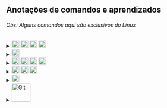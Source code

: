 ## Anotações de comandos e aprendizados
###### Obs: Alguns comandos aqui são exclusivos do Linux

<details><summary><img src="https://img.shields.io/badge/React-08081d.svg?style=flat-square&logo=react&logoColor=%2361DAFB" alt="React" style="height: 20px;"> <img src="https://img.shields.io/badge/React_Router-CA4245?style=flat-square&logo=react-router&logoColor=white" alt="React Router" style="height: 20px;"> <img src="https://img.shields.io/badge/Material.UI-%230081CB.svg?style=flat-square&logo=mui&logoColor=white" alt="MUI" style="height: 20px;"> <img src="https://img.shields.io/badge/Redux-%23593d88.svg?style=flat-square&logo=redux&logoColor=white" alt="Redux" style="height: 20px;"></summary>
<br />

- No React para iniciar um projeto é `npx create-react-app nome-do-projeto`
- Um **component** React é uma função Javascript que retorna HTML (JSX)
  - Pra vias de organização, **component** é somente algo que recebe uma informação e exibe na tela. Não é algo que gerencia um determinado estado da minha aplicação.
  - Uma organização comum de pastas: `components` `pages` `partials` `templates`
- Componentes React são em UpperCase. Estrutura básica de um component React:

  ```Javascript
  import React from 'react' // importando o React, ele é uma lib, não framework

  // A função com o nome do arquivo, retornando HTML
  function App() {
    return (
    <div>
      <h1>Hello World</h1>
    </div>
    )
  }

  export default App // habilitando para importação
  ```
- Depois só importar e usar o component como tag: `<App />`
  - Se esse component for ter filhos, colocar assim: `<App> Conteúdo </App>`
- No retorno sempre tem que ter um elemento pai. Se não tem pai, pode usar o React fragment: `<></>`
- Com **props** é possível passar propriedades personalizadas, por parâmetros de função nas tags HTML pro JSX.
  - É preciso desestruturar porque ele vem como um objeto no parâmetro da função
  - Se quiser pegar o filho de um component, no _props_ tem a propriedade `children`
- Comandos como o `innerHTML` não funcionam, porque o JSX retorna um objeto JS, não HTML. Nesse caso tem que usar o `appendChild()`
- O React não renderiza na página o código HTML, já que ele está em JSX. Isso prejudica o SEO do site, o Google não vai achar nada. Pra isso serve o framework NextJS, que é um framework para React, para fazer a renderização estática e pelo lado do servidor.
- O `class` do HTML, no JSX é `className`
- O _css_ tem que ser um arquivo pra cada component, e também em UpperCase
- Quando está usando o `export const` (não o `export default`) na hora do *import* tem que ser entre `{}`
- **useState**: quando você quer alterar o estado (_state_) de um component, precisa utilizar o useState.
  1. Importe ele junto com o React `{ useState }`
  2. `const [initialValue, setNewValue] = useState(estado inicial)` o primeiro parâmetro é a variável de valor inicial, que será utilizada como estado inicial no começo da aplicação. O segundo parâmetro é a variável do novo valor/estado, que vai fazer as atualizações. (Ambas variáveis são `const`). Dentro do `useState()` fica o valor inicial, que vai entrar no `initialValue`.
  3. Dentro do `handler` ou `listener` você coloca o `setNewValue(newValue)`. A variável `newValue` é só pra legebilidade, você poderia colocar o nome valor, ou a lógica diretamente aí.
- **useEffect**:

  - Recebe dois parâmetros. No exemplo de código, toda vez que a variável `count` tem o _state_ alterado, executa o `useEffect` que altera o `title` da página pro `count`.
  - **Obs**: o `useEffect` tem um `return` opcional. Ele serve pra dizer o que fazer quando o _component_ for "desmontado", quando ele deixar de existir

  1. Uma função de callback que executa o que você quer
  2. Um array de depedências. Se estiver vazio, então só executa uma vez. Se tiver uma variável, executa toda vez que a depência é alterada. Por ser um array, pode colocar múltiplas dependências.

  ```Javascript
  useEffect(() => {
    document.title = count

    return () => document.title = 'React App'
  }, [count])
  ```

- **React Router** é uma biblioteca que cuida das rotas/navegação, em aplicações React. Instalação `npm install react-router-dom`. Estrutura básica da declaração das rotas:

  ```Javascript
  // importando os component necessários
  import { BrowserRouter as Router, Route, Switch } from 'react-router-dom'

  <Router>
    <Switch>
      <Route exact path="/">
        <Home />
      </Route>
      <Route exact path="/about">
        <About />
      </Route>
      <Route exact path="/contact">
        <Contact />
      </Route>
    </Switch>
  </Router>
  ```

  - Tem que colocar duas configurações no index.html: `<meta name="viewport" content="initial-scale=1, width=device-width" />` e `<link rel="stylesheet" href="https://fonts.googleapis.com/css?family=Roboto:300,400,500,700&display=swap" />`
  - Na página onde ficará o menu de navegação:

  ```Javascript
  // importando os componentes necessários
  import { Link } from 'react-router-dom'

  <ul>
  // Repare que não se usa "a href" e sim "Link to"
    <li><Link to="/">Home</Link></li>
    <li><Link to="/users">Usuários</Link></li>
  </ul>
  ```

  - **Obs:** uma coisa bem legal é que o component **Link to** não vai até o servidor buscar a página, tanto que a página nem recarrega. É como se ele "escondesse" a página atual, e mostrasse a nova. Ao contrário do `a href` que manda a requisição pro server e retorna pro client. Com o **`Link to`** tudo acontecesse do lado do próprio client.
    E se você estpa se perguntando "mas as rotas não são feitas no backend com o **Node**?" Primeiro que se não tiver back, isso já nem importa. Segundo que no caso da estrutura de nossos projetos, sempre faremos a **API-Restful** separada do front, fazendo requisições pelo frontend da aplicação. Então nesse caso as rotas podem perfeitamente serem feitas no frontend, mesmo existindo backend.

- **Material.UI** é uma biblioteca com components prontos e estilizados, para aplicações React, baseado no tema _Material_ da _Google_. Link: [mui.com/pt/components/](https://mui.com/pt/components/)
  - Instalação `npm install @mui/material @mui/icons-material @emotion/react @emotion/styled`
  - A biblioteca `icons-material` não permite desestruturação
- **useStyles**: para aplicar CSS dentro do JS 🤯🤯🤯 Se o CSS for grande, normalmente se cria uma **pasta** pra cada component que será estilizado, com um arquivo pro component e outro pro estilo dele, ex: `Header/Header.js` e `Header/Header.style.js`

  - No arquivo do **component style**:

  ```Javascript
  import { makeStyles } from '@material-ui/core/styles'

  const useStyles = makeStyles(() => ({
    title: { // nome da propriedade/classe
      marginLeft: 10, // se a propriedade CSS tive traço - colocar em camelCase
    }
  }))

  export default useStyles
  ```

  - No arquivo do component:

  ```Javascript
  import useStyles from './Header.style'

  const Header = () => {
    const classes = useStyles()

    return (
      // e dentro do componente colocar "className={classes.title}"
    )
  }
  ```

- No component **Grid** do React, você pode usar propriedades **flex** como **props**, e também fazer a responsividade de forma bem simples (também passando por props):
  - **XS**: extra small (até 576px)
  - **SM**: small (até 768px)
  - **MD**: medium (até 992px)
  - **LG**: large (até 1200px)
  - **XL**: extra large (até 1400px)
  - **XXL**: extra extra large (maior que 1400px)
- É uma boa prática organizar o código na seguinte ordem: definições de hooks, depois states, os useEffect, e por fim os Handle.
- **CSS module**: uma maneira alternativa de fazer o CSS no React. Basicamente todo arquivo de CSS terá um `.module` antes de `.css` e no arquivo JS o import será assim: `import style from './Algo.module.css'`. E na hora de definir o _className_ será um objeto: `className={style.classe}`
- **Styled Components**: traduzindo **Componentes estilizados**. É simplesmente isso hahahaha Você faz o CSS dentro do JS, no mesmo arquivo do component. Pra utilizar tem que rodar no terminal `npm install --save styled-components`. Depois no arquivo do component você importa assim `import styled from 'styled-components'`. Depois cria uma `const` com o nome do componente que será estilizado (components sempre em letra maiúscula), ex abaixo, e usa o componente normalmentecomo tag, podendo abrir, passar props, usar propriedades do próprio elemento HTML, etc.

  ```Javascript
  const Square = styled.div`
    width: 200px;
    height: 200px;
    background-color: violet;
  `

  <Square>
    <span>teste</span>
  </Square>
  ```

</details>

<details><summary><img src="https://img.shields.io/badge/Next-black?style=flat-square&logo=next.js&logoColor=white" alt="Next" style="height: 20px;"></summary>
<br />

- No Next para iniciar um projeto é `npx create-next-app nome-do-projeto`
- Ele fazer o SSR (server side rendering - renderização do lado do servidor). Lembra que no React a indexação fica prejudicada porque ele não renderiza todo HTML pro client? O Next resolve isso!
- Todos componentes, páginas, partials , templates, que fizer no Next continuam sendo feitos em React.
- O Next faz sozinho o **sistema de rotas** \*-* Ele aproveita a pasta **pages** e roteia os arquivos pelos nomes.
  - Se você quiser fazer subníveis, é só criar uma pasta com o nome da página de nível 1 e um arquivo `index.js` pra página. Aí a página de nível 2 ao lado, mas com o nome da página correspondente. Ex: `products/index.js` e `products/glasses.js`
  - No componente que terá os links você tem que usar o componente próprio do Next para links: 
    - Importando: `import Link from 'next/link'` 
    - Usando: `<Link href="/products"><a>Todos produtos</a></Link>` ou `<Link href="/products/glasses"><a>Óculos</a></Link>`
  - O título dos arquivos tem que ser tudo minúsculo
- **Rotas dinâmicas:** se você colocar o nome do arquivo entre `[ ]` você pode usar o hook **useRouter** que permite a url receber uma query diferente do nome dela. Continuando do exemplo acima, a página de *óculos* além de receber na url *glasses*, pode receber um **id** tipo 13579, ficando `localhost/products/13579`. Isso vindo numa estrutura **chave: [valor]**, ex `glasses: ['glasses']`. Para habilitar você roda `import { useRouter } from 'next/router'`, depois para acessar `router.query.glasses`.
  - Também é possível habilitar para receber depois da barra, fazendo um **spread** no nome do arquivo, no começo, dentro do `[ ]`. Ficaria `localhost/products/glasses/13579`
- Você pode customizar o arquivo **`_app.js`**, se quiser adicionar um Template Global por exemplo, ou components globais (um menu por exemplo). Também dá pra customizar o arquivo **`_document.js`**, adicionando coias que faltam no html, por exemplo tags na *Head*, tags de *meta*, tags de *script*, etc.

</details>

<details><summary><img src="https://img.shields.io/badge/Node-1c562b?style=flat-square&logo=node.js&logoColor=white" alt="Node" style="height: 20px;"> <img src="https://img.shields.io/badge/MongoDB-%23107C10.svg?style=flat-square&logo=mongodb&logoColor=white" alt="MongoDB" style="height: 20px;"> <img src="https://img.shields.io/badge/Express-000000.svg?style=flat-square&logo=express&logoColor=whit" alt="Express" style="height: 20px;"> <img src="https://img.shields.io/badge/<‰%20EJS-a91e50.svg?style=flat-square&logoColor=white" alt="EJS" style="height: 20px;"></summary>
<br />

  - **Instalação** do NodeJS:
    `sudo apt install wget`
    `wget -qO- https://raw.githubusercontent.com/creationix/nvm/v0.34.0/install.sh | bash`
    `source ~/.profile`
    Mostrar todas as versões disponíveis: `nvm ls-remote`
    Por motivos de estabilidade baixe a versão LTS mais atual: `nvm install --lts`
    Para verificar as versões do NodeJS e NPM: `node -v` `npm -v`
    Para desinstalar: `nvm deactivate` e depois `nvm uninstall --lts`
  <br />

  - `npm init -y` pra iniciar um projeto
  - `npm i {package}` pra baixar um pacote, exemplo o *Express* `npm i express`
    - Se passar no final o parâmetro `-D` você está dizendo pro npm que essa depedência não é crucial, a aplicação funciona sem ela, é só pra fim de **desenvolvimento**.
  - Sempre colocar no arquivo *.gitignore* a pasta *node_modules*
  - `npm uninstall {package}` pra deletar um pacote
  - Quando você clonar um repositório, para que todos pacotes do NodeJS funcione, rode no terminal `npm i`
  - Use o *Nodemon* pra não precisar toda hora atualizar o server manualmente.
    - Instalando `npm i nodemon -D`, já que é só pra fim de nos ajudar no desenvolvimento.
    - No package.json em *main* aponte pro arquivo do servidor; e em *scripts*, adicione `"dev": "nodemon ."`
    - No terminal rode `npm run dev` (dev se refere ao script adicione alteriormente).
  - `require` pra importar uma função de outro arquivo (o qual precisa do `module.exports = {função}`)
    - Se for passar mais de uma função, melhor criar um objeto com várias funções
  - `ctrl + c` pra parar o servidor
  - Com **ExpressJS** você escreve menos código do que com NodeJS puro, é mais enxuto e escalável
  - Nem sempre sabemos em que porta a aplicação está rodando, então guardamos numa constante a porta, indepedente de qual seja: `const port = process.env.PORT || 8080`
  - O Express/Node é meio burrinho praa char o caminho de um diretório, então você precisa utiliza a lib *path*
  - Por padrão **forms** utilizam o método Get.
    - O atributo *name* no **form** é o que dá nome as propriedades usadas na requisição
  <br />

  - **Arquitetura de Projeto**: cada arquivo/pasta tem que ter seu papel bem definido. Isso ajuda a não ficar com arquivos com centenas ou milhares de linhas, também economiza tempo quando for fazer manutenção, por já saber onde cada coisa está. Deixar tudo separadinho, de acordo com sua "responsabilidade": rotas, models, views, controllers, etc.
  - Padrão **MVC** (model - dados, view - visualização, controller - gerenciador dos dados)
  - É uma convenção ter uma pasta public, para imagens, styles, scripts front, etc, coisas que podem ser públicas e que *não vão mudar com muita frequência*.
  - EJS é uma engine de visualização, com ele conseguimos de uma maneira fácil e simples transportar dados do back-end para o front-end, basicamente conseguimos utilizar códigos em javascript no html de nossas páginas.
  - `<%- include('{partial}') %>` pra inserir uma partial `<% {código} %>` pra inserir código `<%= {variável} %>` pra inserir um valor
    - Esse valor antes tem que ser enviado pela rota dentro do render
    - Se esse valor o JS tiver HTML dentro, você precisa fechar o EJS antes de começar o HTML, e abrir de novo quando começar o JS de novo
  - Para tornar um parâmetro opcional na rota coloque `?`, exemplo: `router.get('/products/:id?', ProductsController.get)`.
    - Nesse tipo de parâmetro se usa o `req.params`
    - Na QueryString `?id=123` se usa o `req.query` no GET
    - No POST se usa o `req.body`
<br />
 
- API - Restful
  - O **Server API** fica responsável apenas por fornecer dados (em JSON) quando o usuário fazer a requisição, não em entregar os arquivos static, que já são entregues no começo (HTML, CSS e Javascript)
    - O Servidor se torna mais independente, você pode ter quantas aplicações client quiser se conectando com o servdiro.
  - **Rest** é um padrão de comunicação, pois ambas aplicações utilizando o server precisam falar a mesma língua
    1. **Client- Server**: client side e server side totalmente independentes
    2. **Stateless**: cada requisição que o client fizer pro server, tem que conter todas informações/recursos necessários para que o servidor entenda e consiga entregar a resposta.
    3. **Cacheable**: cada requisição que o client fizer, o server tem que ser explícito e responder se ele pode ou não cachear aquela informação (guardar no cache a informação)
    4. **Layered System**: sistema de camadas. Temos que ter endpoints (rotas) para se comunicar com o server. Garante também que o usuário não precise entender o quão complexo foi para que a requisição fosse atendida.
  - **Restful** é a aplicação completa de todos padrões Rest.
  - **Verbos HTTP** (métodos):
    1. **GET**: obter dados
    2. **POST**: enviar dados (visão do client) | receber dados (visão do server)
    3. **PUT**: atualizar dados
    4. **DELETE**: remover dados
  - **CORS**: é o mecanismo que gerencia se outros domínios, fora do domínio ao qual pertence o recurso (ex: API), podem fazer requisições.
    - `app.use(cors())` habilita pra qualquer domínio (tipo API's públicas)
    - Pra habilitar um domínio específico `app.use(cors({origin: 'http://127.0.0.1:5500'}))`
    - Mas se quiser vários em específico é assim:
      ```javascript
      const allowedOrigins = ['http://127.0.0.1:5500', 'http://localhost:5500']

      app.use(cors({
        origin: function(origin, callback) {
          let allowed = true
          
          // permitir requests sem origem (tipo mobile apps e curl)
          if(!origin) allowed = true

          if(!allowedOrigins.includes(origin)) allowed = false

          callback(null, allowed)
        }
      }))
      ```

</details>

<details><summary><img src="https://img.shields.io/badge/JavaScript-29334C.svg?style=flat-square&logo=javascript&logoColor=%23F7DF1E" alt="Javascript" style="height: 20px;"> <img src="https://img.shields.io/badge/CSS-%231572B6.svg?style=flat-square&logo=css3&logoColor=white" alt="JavasCSScript" style="height: 20px;"> <img src="https://img.shields.io/badge/SCSS-f6538c.svg?style=flat-square&logo=SASS&logoColor=white" alt="SCSS" style="height: 20px;"></summary>
<br />

- Javascript:
  - `document.querySelector('ELEMENTO/ID/CLASS')` para elementos individuais
  - `document.querySelectorAll('ELEMENTO/ID/CLASS')` para elementos múltiplos
    - Usar o `foreach` quando for iterar
  - Pra capturar eventos `addEventListener('click', () => { COMANDOS })`
    - Outros eventos comuns: `mousemove`, `mouseout`, `mouseenter`, `mouseleave`
  - Para alterar uma classe `ELEMENTO.classList.contains('CLASS') ? ELEMENTO.classList.remove('CLASS') : ELEMENTO.classList.add('CLASS')`
  - Usar `$` nas variáveis que "puxam" HTML
  - Sempre que possível colocar `const` ao invés de `let`
  - Checar o *false* primeiro no condicional
  - Funcionamento de um **foreach**: 
  ```
  ELEMENTOS.forEach((e, index) =>
    e.innerHTML = `Número ${index+1}`
  )
  ```
  - Checar o *false* primeiro no condicional
  - **this** pro primeiro escopo anterior, mais que isso tem que dar a volta
  - Onde tem **await** tem **async**. E quando usar uma função que tem async/await, tem que transformar o código que está chamando também em **await** **async**

- CSS:
  - Parentescos:
    - **`>`** diz que a regra tem que ser aplicada somente aos filhos da classe
    - **`+`** aplica a regra pro primeiro irmão direto
    - **`~`** aplica a regra pra todos irmãos diretos
  - Quando usar o `display: inline-block;`? quando precisa que fique na mesma (igual o inline) mas precisa acessar as propriedades height e width
  - `position: absolute;` é relativo ao body, se quiser que ele seja relativo ao pai, tem que colocar `position: relative;` no pai dele
  - `:root` é normalmente usado para se guardar variáveis
  - Variáveis são declaradas assim `--variavel-etc: #fff;` e usadas assim `color: var(--variavel-etc);`
    - Alguns padrões: `--color/background/font-primary` `--color/background/font-secondary`
  - `*` aplicador universal, aplica as propriedades em tudo que conseguir
    - Alguns padrões: `box-sizing: border-box;`, `margin: 0;`, `padding: 0;`, `font-family: sans-serif;`
  - `box-sizing: border-box;` significa que todas box não vão extrapolar o box-model ![Box Model](./img/box-model.png)
  - Para importar um arquivo, fonte, etc `@import url('inserir aqui');`
  - [CSS Gradient](https://cssgradient.io/)
  - Efeitos de "sumir":
    - `display: none;` faz o elemento desaparecer e desocupa o espaço dele
    - `visibility: hidden;` faz o elemento desaparecer e mantêm o espaço dele
    - `opacity: 0;` faz o elemento ficar transparente e mantêm o espaço dele
  - Aquele **menu hambúrguer** é "empurrado" atráves do **position** ou **margin**. Não se usa muito `display: block` porque esse não permite efeito de transition, fica "seco"
    - Também se usa `overflow-x: hidden;` pra esconder esse menu que está "empurrado"
  - `transition: all 300ms ease;` `transition: background-color 300ms ease;`
  - Criar animação exemplo:
  ```
  @keyframes animação {
    0% {
      transform: rotateX(0deg);
    }
    100% {
      transform: rotateX(-90deg);
    }
  }
  ```
  - Usar a animação `animation: animação 300ms ease` 
  - Pra adicionar conteúdo em um elemento através do css `content: '';`
  - Responsividade exemplo
  ```
  @media (max-width: 550px) {
    .gallery.active div {
      width: 90%;
    }
    .seasons button {
      margin: 5px 10px;
    }
  }
  ```
  - O Flex é aplicado na box pai ![Flex](./img/flex.png)
  - [Flexbox Froggy](https://flexboxfroggy.com/)
  - [Flexbox Defense](http://www.flexboxdefense.com/)
  - `align-items:` alinha na vertical. Só funciona com o `flex-direction: row;` que é o padrão do direction
  - Quando o flex direction é `column`, o _justify-content_ muda para a vertical e o _align-items_ para a horizontal
  - Para alinhar um elemento individual em uma ordem específica na horizontal, use a propriedade `order`. Por padrão começa em zero e também aceita negativo
    - Na vertical use o `align-self`, lembrando da regra do _flex-direction_
  - `align-content:` alinha quando você tem o wrap, lembrando da regra do _flex-direction_
  - Flex Direction ![Direction](./img/direction1.jpg) ![Direction](./img/direction2.jpg)
  - Flex Wrap ![Wrap](./img/wrap.jpg)
  - Justify Content ![Justify Content](./img/justify-content1.jpg) ![Justify Content](./img/justify-content2.jpg) ![Justify Content](./img/justify-content3.jpg) ![Justify Content](./img/justify-content4.jpg) ![Justify Content](./img/justify-content5.jpg)

</details>

<details><summary><img src="https://img.shields.io/badge/VS%20Code-0078d7.svg?style=flat-square&logo=visual-studio-code&logoColor=white" alt="SCSS" style="height: 20px;"></summary>
<br />
  
  - Para instalar a fonte FiraCode, no terminal rode: `sudo apt update && sudo apt install fonts-firacode`

  ```json
  {
    "workbench.iconTheme": "material-icon-theme",
    "workbench.colorTheme": "Ayu Dark Bordered",
    "editor.fontFamily": "Fira Code",
    "editor.fontSize": 14,
    "editor.fontLigatures": true,
    "window.zoomLevel": 1,
    "editor.bracketPairColorization.enabled": true,
    "editor.guides.bracketPairs": true,
    "editor.guides.bracketPairsHorizontal": true,
    "editor.guides.highlightActiveBracketPair": true,
    "workbench.colorCustomizations": {
      "editorBracketHighlight.foreground1": "#e6a939",
      "editorBracketHighlight.foreground2": "#24a4e6",
      "editorBracketHighlight.foreground3": "#bb80b3",
      "editorBracketHighlight.foreground4": "#b7e86d"
    },
    "editor.minimap.enabled": false,
    "workbench.startupEditor": "none",
    "workbench.editor.labelFormat": "short",
    "breadcrumbs.enabled": false,
    "editor.defaultFormatter": "esbenp.prettier-vscode",
    "prettier.printWidth": 100,
    "prettier.semi": false,
    "prettier.singleQuote": true
  }
  ```

</details>

<details><summary><img src="https://img.shields.io/badge/GIT-%23F05033.svg?style=flat-square&logo=git&logoColor=white" alt="Git" style="width: 50px"></summary>
<br />
  <details><summary><strong>Sincronizando repo local com o remoto</strong></summary>

  - Se você não tem a chave SSH configurada, é bem tranquilo, só seguir esses comandos:
    - **`ssh-keygen -t ed25519 -C "SEU-EMAIL"`**
    - Aperte *ENTER* nas próximas 3 perguntas
    - **`eval "$(ssh-agent -s)"`**
    - **`ssh-add ~/.ssh/id_ed25519`**
    - **`cat ~/.ssh/id_ed25519.pub`**
    - Copie o resultado do comando anterior, que apareceu no terminal. Essa é a sua chave SSH.
    - Vá até [essa](https://github.com/settings/keys) página, clique em *New SSH key*, coloque o título que quiser, e no campo *key* cole a sua chave. Clique em *Add SSH Key*, e pronto, sua máquina está com a chave SSH configurada.

  - Pra facilitar, crie o repositório no próprio Github. Depois na sua máquina entre na pasta onde vai guardar os repositórios. No terminal digite:
    **`git clone UrlDoRepo`**
    **`cd NomeDoRepo`**
    **`git config user.name "SEU-USERNAME"`**
    **`git config user.email "SEU-EMAIL"`**
    **Crie ou edite algum arquivo**
    **`git add .`**
    **`git commit -m "Update"`**
    **`git push -u origin main`**

    *(sempre que mudar algo como username ou nome do repo, na sua máquina entre na pasta .git de cada repo e faça as alterações no arquivo config)*

  </details>

- Ciclo de vida dos arquivos:
  - **Untracked:** estados em que todos arquivos iniciam. Quando não está rastreado, sincronizado no repo local, no Git.
  - **Tracked:** quando o arquivo está rastreado pelo Git, está sob o controle de versionamento.
  - **Modified:** quando modifica um arquivo já rastreado. O Git te avisa que precisa atualizar o rastreamento.
  - **Staged:** quando o arquivo está pronto pro commit.
<br />

- Comandos Básicos:
  - **`history -c`** --> Apagar histórico do terminal git/linux.
    - Apagar de forma mais completa: **`cat /dev/null > ~/.bash_history && history -c`**
  - **`git init`** --> Inicializar um repositório.
  - **`git status`** --> Checar o estado dos arquivos do repo.
  - **`.gitignore`** --> Bem auto explicativo, é um arquivo em que você coloca arquivos/diretórios/etc, que você quer que o git ignore. Normalmente usado pra banco de dados, lógica de negócios, autenticações, etc.
    - Para arquivos, coloque o arquivo e extensão, exemplo **`video.mp4`** **`db.sqlite`** etc
    - Para ignorar vários arquivos com a mesma extensão, use **\*** e a extensão, exemplo **`*.sqlite3`**
    - Para diretórios, coloque **\*\*** e o nome do diretório, exemplo **`**videos`** **`**database`**
  - **`git config user.name ""`** --> configurar seu nome de usuário.
  - **`git config user.email ""`** --> configurar email do usuário.
    - Se estiver numa máquina pessoal, de uso exclusivo, utilize **`--global`** depois do **`config`** para que todos projetos comecem com essa configuração padrão.
  - **`git add`** seguido do nome e extensão do arquivo, para adicionar arquivos ao monitoramento do git. **Também** é usado quando você modifica um arquivo.
  - **`git add .`** --> diz pro git tanto pra adicionar arquivos novos pro monitoramento, quanto pra monitorar os modificados.
  - **`git mv arquivo1.extensao arquivo2.extensao`** --> renomeia arquivos. Serve pra diretórios também. Certifique-se de estar no dir correto, e usar **`git mv ./pasta1/ ./pasta2/`
    - Por que fazer isso pelo git e não pelo terminal normal? Porque você terá adicionar/trackear novamente o arquivo. Renomeando pelo próprio git, o arquivo continua trackeado, pronto pro commit.
  - **`git rm arquivo.extensao`** --> deletar arquivo. **`git rm -rf pasta/`** --> deletar diretório
    - Mas preste atenção, só pode excluir um diretório ou arquivo que já esteja sendo tracked pelo Git, do contrário vai dar erro, pois pra ele "não existe". Ah, e diretórios vazios não são sequer enxergados pelo Git, ele nem dá algum aviso. E portanto não dá pra remover, são untracked.
  - **`git diff`** vem de difference, mostra as diferenças de um estado pro outro, de um commit pro que virá.
    - Você tem que adicionar algo amais, exemplo **`git diff --staged`** para verificar diferença do anterior pro atual.
    - **`git diff hash`** --> verificar a diferença com um commit especifico.
    - **`git diff hash..hash`** para ver a diferença de um commit **até** o outro.
<br />

- Commit:
  - Um commit é tipo um snapshot do arquivo/algoritmo que está desenvolvendo. É um "okay" pro repo local e informa que o arquivo está pronto para ir pro repo remoto.
    - **`git commit -m ""`** onde **-m** significa a mensagem que aparecerá no commit.
  - Sempre que você fizer um commit, irá gerar um hash id, um identificador, exemplo **`[main 9da4dd5]`**
  - Quando esquecer de mandar certas mudanças pro mesmo commit, ou esquecer arquivos, etc, **antes do push**, você pode usar **`git commit --amend -m "mensagem"`** para fazer essas adições ao último commit.
  - Quando você adiciona um arquivo, deixa ele tracked, mas se arrepende, quer remover do track do Git, **`git restore --staged <file>`**
<br />  

- Log/Histórico:
  - **`git log`** mostra o log de commits, autor, email, timestamp e hash.
    - Quando tem muitos commits, ele reduz a visão no terminal.
    - Você pode usar **`/`** e digitar conteúdo da mensagem do commit para procurar. **`b`** para voltar. **`q`** para sair.
    - (se você quiser fazer com que ele pare de reduzir o log, use **`git config core.pager cat`**
    - (se quiser que volte ao normal, use **`git config core.pager less`**
    - (Lembrando que são configs locais, se quiser de forma global utilize **`--global`** depois do **`config`**)
  - Você pode usar **-** e um número, para informar os últimos commits que quer ver, Ex: **`git log -2`**
  - **`git log --oneline`** mostra as informações de forma reduzida, o hash e mensagem. Inclusive pode combinar isso com o de cima.
  - Você pode procurar por datas, exemplo: **`git log --before="2020-12-13" | git log --after="2020-12-10" | git log --after="2020-12-01" --before="2020-12-12" | git log --since="7 days ago"` |** (Lembrando que também pode mesclar com o ante anterior).
  - Pode pesquisar pelo autor do commit **`git log --author="Gustavo"`**
<br />  

- Checkout
  - Através do hash id, conseguimos desafazer mudanças. Lembre-se que um commit é um snapshot, uma foto do projeto, você pode entrar naquela foto e voltar pro momento, igual Life is Strange 1 hahahaha.
  - **`git checkout`** e o hash id, exemplo **`0e1b5fa`**
  - Se você só quiser checar algo e voltar pro futuro, ou se arrepender, pode usar **`git checkout main`**
  - Quando se arrepender de uma mudança em um arquivo, tiver feito merda, **antes dele estar add, monitorado**, pode usar **`git checkout <file>`** que o arquivo voltará ao estado do último commit feito.
  - Pra fazer isso com todo projeto: **`git reset HEAD --hard`**
  - Para fazer isso, depois de ter commitado, (você irá voltar todo projeto pro último commit) **`git reset HEAD^ --hard`**
  - Para voltar todos arquivos pro estado original, do último commit, antes de estarem tracked, **`git checkout -- .`**
  - Para fazer isso com apenas um arquivo **`git checkout -- <filename>`**
  - Para fazer isso depois do arquivos estarem tracked: **`git checkout HEAD -- .`**
  - Para fazer isso com apenas um arquivo **`git checkout HEAD -- <filename>`**
<br />  

- Revert e Reset
  - **Revert**: não desfaz um commit, ele reverte o que foi feito e criando um novo commit. Reverte. **`git revert <HashDoCommit>`**
    - Não esqueça de dar o **push** pro commit ir pro bare.
  - **Reset:** remove commits. **`git reset HEAD~1`**
    - **`git push -f -u origin main`**
<br />  

- Branchs
  - Quando você cria um projeto no git, você tem seu **branch main**, que seria o **tronco** da árvore. É perigoso ficar commitando no tronco, pois se fizer algo errado, vai estragar toda árvore. Por isso você tem o conceito de **branchs secundárias**, que seriam os **galhos**, as **ramificações**. Então você está lá desenvolvendo certa **feature** do projeto, se ela der errado, você simplesmente joga o galho fora, corta ele. Mas se der certo, você faz um **merge**, **junta** o galho ao tronco, junta a branch secundária com a feature para a branch main.
  - **`git branch`** retorna quantas branchs existem e em qual branch você está (em verde e com um asterisco *) 
  - Para criar uma branch é bem simples **`git branch NomeDaBranch`**
  - Alternar entre branchs --> **`git checkout NomeDaBranch`**
    - (Se você quiser economizar tempo, pode criar e já alternar pra branch, com um comando só: **`git checkout -b NomeDaBranch`**)
  - Excluir uma branch --> **`git branch -d NomeDaBranch`** 
    - Se a branch que vai ser excluída não foi fundida com outra em algum momento, o git vai perguntar se quer mesmo excluir, aí tem que rodar o mesmo comando, mas em caps o **`-D`**
  - Pra dar um **merge** você alterna pra branch que vai *absorver a outra* (normalmente a main) e digita **`git merge NomeDaBranchAbsorvida`**
    - (Lembrando que após o merge, a branch absorvida não desaparece, ela continua viva e independente). Ah, e quando tal branch recebe o merge, ela absorve também os commit feitos, todo log etc
  - **Rebase** faz quase a mesma coisa que **merge**, mas deixa os commits em ordem, reoorganiza a ordem de todos commits do projeto. **`git rebase NomeDaBranch`**
    - Não é super indicado, principalmente em pair programming e em empresa. É até legal para projetos pessoais, mas melhor não usar.
<br />  

- Clone, Push, Fetch, Pull e Tag
  - Pra clonar um repositório --> **`git clone urlDoRepo .`** (o ponto indica pra clonar dentro do repo que está)
    - Depois de clonar, entre no repo e configure seu usuário.
  - O **push** "empurra" pro repo remoto, o bare. **`git push -u origin main`** --> envia seus commits pro repo central
  - O **fetch** baixa os arquivos, mas sem trackear. **`git fetch`** aí depois tem que usar o git rebase pro arquivo organizar os arquivos e commits **`git rebase`**
    - Método menos utilizado.
  - O **pull** faz isso acima em uma tacada só **`git pull origin main`** (vai abrir um editor de código, só digitar ^O + enter + ^X)
  - A **tag** é um estado da aplicação, como se fosse um release, a versão. **`git tag versaoTal`**
    - Mas por enquanto isso só está no repo local. Para mandar pro repo remoto, para que todos users saibam da release **`git push origin versaoTal`**
    - Inclusive, você pode alternar para tags, para "dar uma olhada", igual faz em branchs. **`git checkout versaoTal`**
    - Você pode usar isso pra criar uma branch a partir de tal tag, tpo pra corrigir bugs de tal versão, etc. **`git switch -c <new-branch-name>`**
  - **Bare repository**: Significa repositório central, remoto. Lembrando que o git é descentralizado, mas é comum que tenhamos um repositório central, ainda mais quando trabalhamos em equipe.
<br />  

- Issue, Fork e Pull Request
  - **Issue:** quando uma pessoa acha um problema em um projeto seu, pode reportar uma **issue**. Você também pode fazer isso com os outros. Mas quando reportar uma issue, pesquise bem antes, pra não criar uma que já foi resolvida.
    - Dá pra fechar uma issue no commit, dentro da mensagem dele, no final coloque **`Closes #IssueID`**
  - **Fork:** normalmente você forka um projeto pra resolver uns bugs ou melhorar e dar pull request, ou também quando quer criar algo novo com base naquele.
  - **Pull request:** é uma requisição para que o owner aceite as alterações feitas no se fork para o bare. Você também pode passar no título do pull request **`Closes #IssueID`** para que além de aceitar, fechar uma issue dele.
    - É uma boa prática ao invés de dar um merge com pull request, você dar um fetch (lembrando que o fetch baixa mas sem fundir), pra testar se realmente está tudo certo.  **`git fetch origin pull/IdPullRequest/head:NomeDaBranch`**
    - Aí você olha o log, verifica o arquivo mexido, se está legal. E então vai no github e confirma o merge do pull request.
<br />  

- Gist
  - Pequenos trechos de códigos que você cria pra você mesmo ou outras pessoas. Snippets.
  - Para usar facilmente com frequência.
  - Permite o compartilhamento de pequenos trechos de código. Há também quem use o Gist para receber feedbacks daquele código específico. 
  - Também pode publicar parte do seu código e usar o plugin do Gist para mostrar seu código em sites, fóruns e outros locais. Para isso, só precisa publicar o código (depois de logar no GitHub) e clicar em “Show Embed” e ele lhe mostrará um código javascript para colar onde quiser. Onde você colar o javascript vai aparecer uma caixinha bonitinha com o trecho de código e um link para o seu Gist. Alterando seu Gist, todos os lugares onde você publicou seu código serão alterados ao mesmo tempo.

</details>


